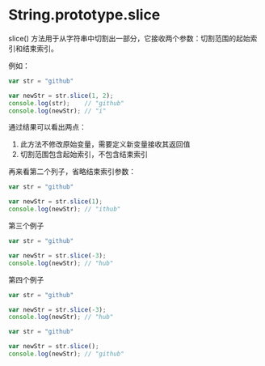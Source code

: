# String.prototype.slice

slice() 方法用于从字符串中切割出一部分，它接收两个参数：切割范围的起始索引和结束索引。

例如：

```js
var str = "github"

var newStr = str.slice(1, 2);
console.log(str);    // "github"
console.log(newStr); // "i"
```

通过结果可以看出两点：

1. 此方法不修改原始变量，需要定义新变量接收其返回值
2. 切割范围包含起始索引，不包含结束索引

再来看第二个列子，省略结束索引参数：

```js
var str = "github"

var newStr = str.slice(1);
console.log(newStr); // "ithub"
```

第三个例子

```js
var str = "github"

var newStr = str.slice(-3);
console.log(newStr); // "hub"
```

第四个例子

```js
var str = "github"

var newStr = str.slice(-3);
console.log(newStr); // "hub"
```




```js
var str = "github"

var newStr = str.slice();
console.log(newStr); // "github"
```
